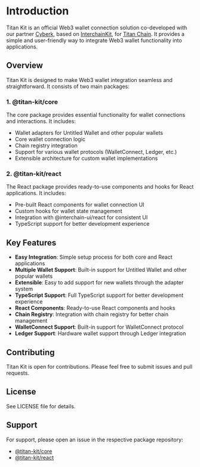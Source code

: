 # Introduction

Titan Kit is an official Web3 wallet connection solution co-developed with our partner [Cyberk](https://github.com/cyberk-lab), based on [InterchainKit](https://github.com/hyperweb-io/interchain-kit), for [Titan Chain](https://titanlab.io/home). It provides a simple and user-friendly way to integrate Web3 wallet functionality into applications.

## Overview

Titan Kit is designed to make Web3 wallet integration seamless and straightforward. It consists of two main packages:

### 1. @titan-kit/core

The core package provides essential functionality for wallet connections and interactions. It includes:

* Wallet adapters for Untitled Wallet and other popular wallets
* Core wallet connection logic
* Chain registry integration
* Support for various wallet protocols (WalletConnect, Ledger, etc.)
* Extensible architecture for custom wallet implementations

### 2. @titan-kit/react

The React package provides ready-to-use components and hooks for React applications. It includes:

* Pre-built React components for wallet connection UI
* Custom hooks for wallet state management
* Integration with @interchain-ui/react for consistent UI
* TypeScript support for better development experience

## Key Features

* **Easy Integration**: Simple setup process for both core and React applications
* **Multiple Wallet Support**: Built-in support for Untitled Wallet and other popular wallets
* **Extensible**: Easy to add support for new wallets through the adapter system
* **TypeScript Support**: Full TypeScript support for better development experience
* **React Components**: Ready-to-use React components and hooks
* **Chain Registry**: Integration with chain registry for better chain management
* **WalletConnect Support**: Built-in support for WalletConnect protocol
* **Ledger Support**: Hardware wallet support through Ledger integration

## Contributing

Titan Kit is open for contributions. Please feel free to submit issues and pull requests.

## License

See LICENSE file for details.

## Support

For support, please open an issue in the respective package repository:

* [@titan-kit/core](https://github.com/cyberk-lab/titan-kit/issues)
* [@titan-kit/react](https://github.com/cyberk-lab/titan-kit/issues)
